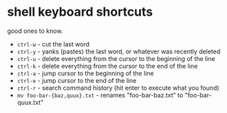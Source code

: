 # shell keyboard shortcuts

good ones to know.

- `ctrl-w` - cut the last word
- `ctrl-y` - yanks (pastes) the last word, or whatever was recently deleted
- `ctrl-u` - delete everything from the cursor to the beginning of the line
- `ctrl-k` - delete everything from the cursor to the end of the line
- `ctrl-a` - jump cursor to the beginning of the line
- `ctrl-e` - jump cursor to the end of the line
- `ctrl-r` - search command history (hit enter to execute what you found)
- `mv foo-bar-{baz,quux}.txt` - renames "foo-bar-baz.txt" to "foo-bar-quux.txt"
